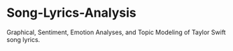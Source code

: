 # Song-Lyrics-Analysis
Graphical, Sentiment, Emotion Analyses, and Topic Modeling of Taylor Swift song lyrics.
